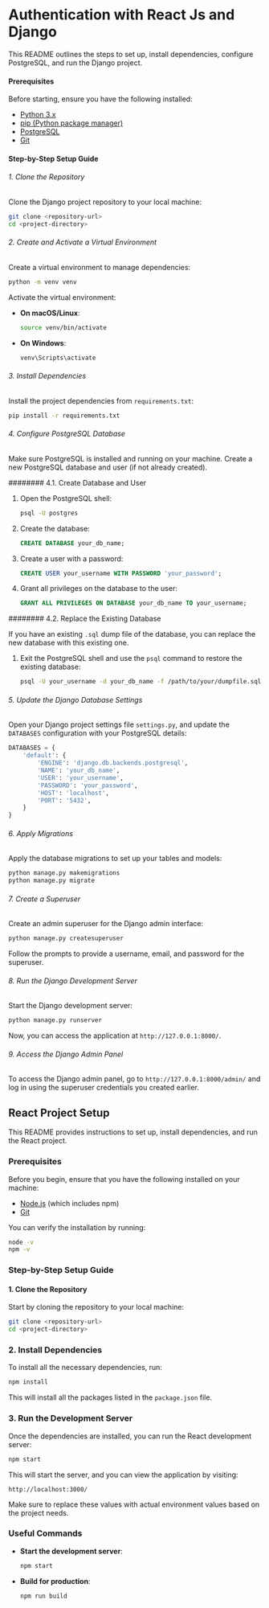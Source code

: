 # Authentication with React Js and Django


This README outlines the steps to set up, install dependencies, configure PostgreSQL, and run the Django project.

#### Prerequisites

Before starting, ensure you have the following installed:

- [Python 3.x](https://www.python.org/downloads/)
- [pip (Python package manager)](https://pip.pypa.io/en/stable/installation/)
- [PostgreSQL](https://www.postgresql.org/download/)
- [Git](https://git-scm.com/book/en/v2/Getting-Started-Installing-Git)

#### Step-by-Step Setup Guide

###### 1. Clone the Repository

Clone the Django project repository to your local machine:

```bash
git clone <repository-url>
cd <project-directory>
```

###### 2. Create and Activate a Virtual Environment

Create a virtual environment to manage dependencies:

```bash
python -m venv venv
```

Activate the virtual environment:

- **On macOS/Linux**:

  ```bash
  source venv/bin/activate
  ```

- **On Windows**:

  ```bash
  venv\Scripts\activate
  ```

###### 3. Install Dependencies

Install the project dependencies from `requirements.txt`:

```bash
pip install -r requirements.txt
```

###### 4. Configure PostgreSQL Database

Make sure PostgreSQL is installed and running on your machine. Create a new PostgreSQL database and user (if not already created).

######## 4.1. Create Database and User

1. Open the PostgreSQL shell:

   ```bash
   psql -U postgres
   ```

2. Create the database:

   ```sql
   CREATE DATABASE your_db_name;
   ```

3. Create a user with a password:

   ```sql
   CREATE USER your_username WITH PASSWORD 'your_password';
   ```

4. Grant all privileges on the database to the user:

   ```sql
   GRANT ALL PRIVILEGES ON DATABASE your_db_name TO your_username;
   ```

######## 4.2. Replace the Existing Database

If you have an existing `.sql` dump file of the database, you can replace the new database with this existing one.

1. Exit the PostgreSQL shell and use the `psql` command to restore the existing database:

   ```bash
   psql -U your_username -d your_db_name -f /path/to/your/dumpfile.sql
   ```

###### 5. Update the Django Database Settings

Open your Django project settings file `settings.py`, and update the `DATABASES` configuration with your PostgreSQL details:

```python
DATABASES = {
    'default': {
        'ENGINE': 'django.db.backends.postgresql',
        'NAME': 'your_db_name',
        'USER': 'your_username',
        'PASSWORD': 'your_password',
        'HOST': 'localhost',
        'PORT': '5432',
    }
}
```

###### 6. Apply Migrations

Apply the database migrations to set up your tables and models:

```bash
python manage.py makemigrations
python manage.py migrate
```

###### 7. Create a Superuser

Create an admin superuser for the Django admin interface:

```bash
python manage.py createsuperuser
```

Follow the prompts to provide a username, email, and password for the superuser.

###### 8. Run the Django Development Server

Start the Django development server:

```bash
python manage.py runserver
```

Now, you can access the application at `http://127.0.0.1:8000/`.

###### 9. Access the Django Admin Panel

To access the Django admin panel, go to `http://127.0.0.1:8000/admin/` and log in using the superuser credentials you created earlier.


## React Project Setup

This README provides instructions to set up, install dependencies, and run the React project.

### Prerequisites

Before you begin, ensure that you have the following installed on your machine:

- [Node.js](https://nodejs.org/en/download/) (which includes npm)
- [Git](https://git-scm.com/book/en/v2/Getting-Started-Installing-Git)

You can verify the installation by running:

```bash
node -v
npm -v
```

### Step-by-Step Setup Guide

#### 1. Clone the Repository

Start by cloning the repository to your local machine:

```bash
git clone <repository-url>
cd <project-directory>
```

### 2. Install Dependencies

To install all the necessary dependencies, run:

```bash
npm install
```

This will install all the packages listed in the `package.json` file.

### 3. Run the Development Server

Once the dependencies are installed, you can run the React development server:

```bash
npm start
```

This will start the server, and you can view the application by visiting:

```
http://localhost:3000/
```

Make sure to replace these values with actual environment values based on the project needs.

### Useful Commands

- **Start the development server**:

  ```bash
  npm start
  ```

- **Build for production**:

  ```bash
  npm run build
  ```

